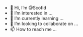 - 👋 Hi, I’m @Scofid
- 👀 I’m interested in ...
- 🌱 I’m currently learning ...
- 💞️ I’m looking to collaborate on ...
- 📫 How to reach me ...

<!---
Scofid/Scofid is a ✨ special ✨ repository because its `README.md` (this file) appears on your GitHub profile.
You can click the Preview link to take a look at your changes.
--->
